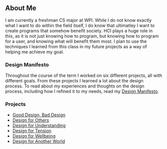 ## About Me

I am currently a freshman CS major at WPI. While I do not know exactly what I want to do within the field itself, I do know that ultimatley I want to create programs that somehow benefit society. HCI plays a huge role in this, as it is not just knowing how to program, but knowing how to program for a user, and knowing what will benefit them most. I plan to use the techniques I learned from this class in my future projects as a way of helping me achieve my goal.


### Design Manifesto

Throughout the course of the term I worked on six different projects, all with different goals. From these projects I learned a lot about the design process. To read about my experiences and thoughts on the design process, including how I refined it to my needs, read my [Design Manifesto](DesignManifesto.md).


### Projects

- [Good Design, Bad Design](GoodBad.md)
- [Design for Others](Others.md)
- [Design for Understanding](Understanding.md)
- [Design for Tension](Tension.md)
- [Design for Wellbeing](WellBeing.md)
- [Design for Another World](AnotherWorld.md)

